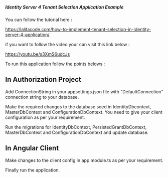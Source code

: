 ##### Identity Server 4 Tenant Selection Application Example ####

You can follow the tutorial here :

https://lalitacode.com/how-to-implement-tenant-selection-in-identity-server-4-application/

if you want to follow the video your can visit this link below :

https://youtu.be/s3XmS6udcJs

To run this application follow the points belows :


## In Authorization Project ##

Add ConnectionString in your appsettings.json file with "DefaultConnection" connection string to your database.

Make the required changes to the database seed in IdentityDbcontext, MasterDbContext and ConfigurationDbContext. You need to give your client configuration as per your requirement.

Run the migrations for IdentityDbContext, PersistedGrantDbContext, MasterDbContext and ConfigurationDbContext and update database.

## In Angular Client ##
Make changes to the client config in app.module.ts as per your requirement.

Finally run the application.
